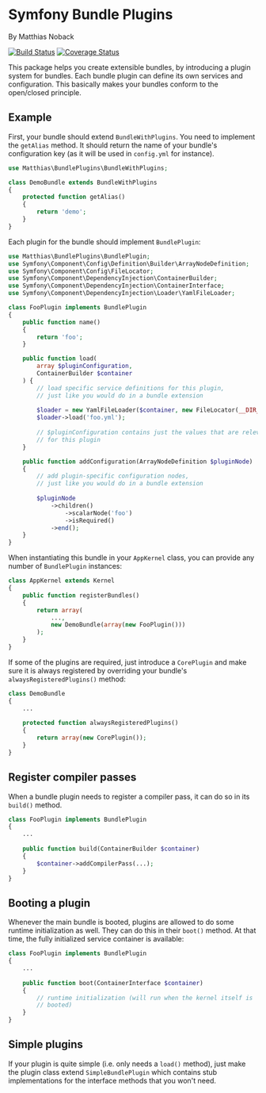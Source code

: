 # Symfony Bundle Plugins

By Matthias Noback

[![Build Status](https://travis-ci.org/matthiasnoback/symfony-bundle-plugins.svg?branch=master)](https://travis-ci.org/matthiasnoback/symfony-bundle-plugins) [![Coverage Status](https://coveralls.io/repos/matthiasnoback/symfony-bundle-plugins/badge.svg)](https://coveralls.io/r/matthiasnoback/symfony-bundle-plugins)

This package helps you create extensible bundles, by introducing a plugin 
system for bundles. Each bundle plugin can define its own services and 
configuration. This basically makes your bundles conform to the open/closed 
principle.

## Example

First, your bundle should extend `BundleWithPlugins`. You need to implement 
the `getAlias` method. It should return the name of your bundle's 
configuration key (as it will be used in `config.yml` for instance).

```php
use Matthias\BundlePlugins\BundleWithPlugins;

class DemoBundle extends BundleWithPlugins
{
    protected function getAlias()
    {
        return 'demo';
    }
}
```

Each plugin for the bundle should implement `BundlePlugin`:

```php
use Matthias\BundlePlugins\BundlePlugin;
use Symfony\Component\Config\Definition\Builder\ArrayNodeDefinition;
use Symfony\Component\Config\FileLocator;
use Symfony\Component\DependencyInjection\ContainerBuilder;
use Symfony\Component\DependencyInjection\ContainerInterface;
use Symfony\Component\DependencyInjection\Loader\YamlFileLoader;

class FooPlugin implements BundlePlugin
{
    public function name()
    {
        return 'foo';
    }

    public function load(
        array $pluginConfiguration, 
        ContainerBuilder $container
    ) {
        // load specific service definitions for this plugin,
        // just like you would do in a bundle extension
        
        $loader = new YamlFileLoader($container, new FileLocator(__DIR__));
        $loader->load('foo.yml');
        
        // $pluginConfiguration contains just the values that are relevant 
        // for this plugin
    }

    public function addConfiguration(ArrayNodeDefinition $pluginNode)
    {
        // add plugin-specific configuration nodes, 
        // just like you would do in a bundle extension
    
        $pluginNode
            ->children()
                ->scalarNode('foo')
                ->isRequired()
            ->end();
    }
}
```

When instantiating this bundle in your `AppKernel` class, you can provide any 
number of `BundlePlugin` instances:

```php
class AppKernel extends Kernel
{
    public function registerBundles()
    {
        return array(
            ...,
            new DemoBundle(array(new FooPlugin()))
        );
    }
}
```
    
If some of the plugins are required, just introduce a `CorePlugin` and make 
sure it is always registered by overriding your bundle's 
`alwaysRegisteredPlugins()` method:

```php
class DemoBundle
{
    ...
    
    protected function alwaysRegisteredPlugins()
    {
        return array(new CorePlugin());
    }
}
```

## Register compiler passes

When a bundle plugin needs to register a compiler pass, it can do so in its 
`build()` method.

```php
class FooPlugin implements BundlePlugin
{
    ...
    
    public function build(ContainerBuilder $container)
    {
        $container->addCompilerPass(...);
    }
}
```

## Booting a plugin

Whenever the main bundle is booted, plugins are allowed to do some runtime 
initialization as well. They can do this in their `boot()` method. At that 
time, the fully initialized service container is available:

```php
class FooPlugin implements BundlePlugin
{
    ...
    
    public function boot(ContainerInterface $container)
    {
        // runtime initialization (will run when the kernel itself is 
        // booted)
    }
}
```
    
## Simple plugins

If your plugin is quite simple (i.e. only needs a `load()` method), just make
the plugin class extend `SimpleBundlePlugin` which contains stub 
implementations for the interface methods that you won't need.
